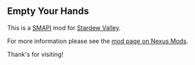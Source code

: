 ## Empty Your Hands

This is a [SMAPI](https://smapi.io/) mod for [Stardew Valley](https://www.stardewvalley.net/).

For more information please see the [mod page on Nexus Mods](https://www.nexusmods.com/stardewvalley/mods/19736).

Thank's for visiting!
